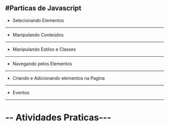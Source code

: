 #Particas de Javascript
---------------------------------------------
- Selecionando Elementos
---------------------------------------------
- Manipulando Conteúdos
---------------------------------------------
- Manipulando Estilos e Classes
---------------------------------------------
- Navegando pelos Elementos
---------------------------------------------
- Criando e Adicionando elementos na Pagina
---------------------------------------------
- Eventos
---------------------------------------------
-- Atividades Praticas---
=============================================